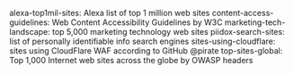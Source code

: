 alexa-top1mil-sites: Alexa list of top 1 million web sites
content-access-guidelines: Web Content Accessibility Guidelines by W3C
marketing-tech-landscape: top 5,000 marketing technology web sites
piidox-search-sites: list of personally identifiable info search engines
sites-using-cloudflare: sites using CloudFlare WAF according to GitHub @pirate
top-sites-global: Top 1,000 Internet web sites across the globe by OWASP headers
